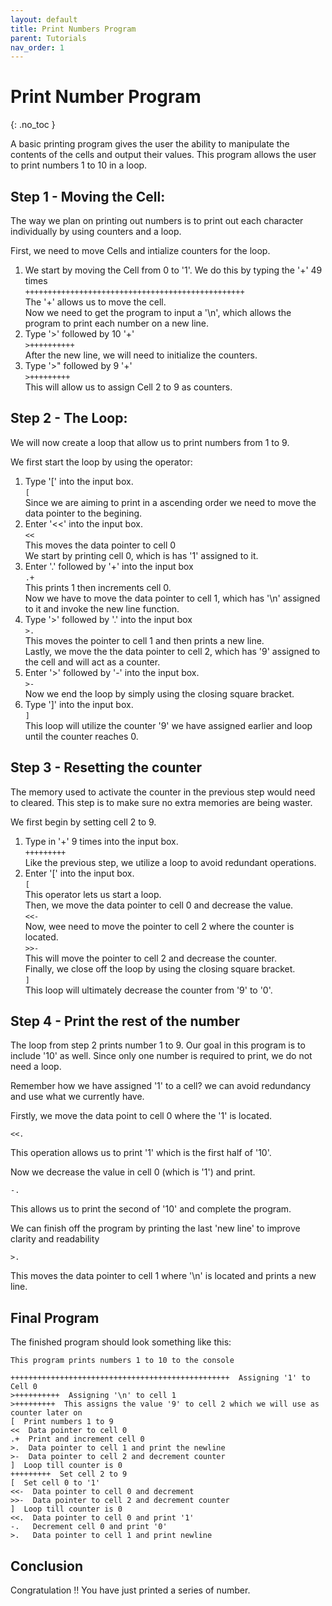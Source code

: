 ```yaml
---
layout: default
title: Print Numbers Program
parent: Tutorials
nav_order: 1
---
```


# Print Number Program
{: .no_toc }

A basic printing program gives the user the ability to manipulate the contents of the cells and output their values. This program allows the user to print numbers 1 to 10 in a loop.

## Step 1 - Moving the Cell:
The way we plan on printing out numbers is to print out each character individually by using counters and a loop.

First, we need to move Cells and intialize counters for the loop.

1. We start by moving the Cell from 0 to '1'. We do this by typing the '+' 49 times  
`+++++++++++++++++++++++++++++++++++++++++++++++++`  
The '+' allows us to move the cell.  
Now we need to get the program to input a '\n', which allows the program to print each number on a new line.
2. Type '>' followed by 10 '+'  
`>++++++++++`  
After the new line, we will need to initialize the counters.  
3. Type '>" followed by 9 '+'  
`>+++++++++`  
This will allow us to assign Cell 2 to 9 as counters.  


## Step 2 - The Loop:
We will now create a loop that allow us to print numbers from 1 to 9.

We first start the loop by using the operator:

1. Type '[' into the input box.  
`[`  
Since we are aiming to print in a ascending order we need to move the data pointer to the begining.  
2. Enter '<<' into the input box.  
`<<`  
This moves the data pointer to cell 0  
We start by printing cell 0, which is has '1' assigned to it.  
3. Enter '.' followed by '+' into the input box  
`.+`  
This prints 1 then increments cell 0.  
Now we have to move the data pointer to cell 1, which has '\n' assigned to it and invoke the new line function.  
4. Type '>' followed by '.' into the input box  
`>.`  
This moves the pointer to cell 1 and then prints a new line.  
Lastly, we move the the data pointer to cell 2, which has '9' assigned to the cell and will act as a counter.  
5. Enter '>' followed by '-' into the input box.  
`>-`  
Now we end the loop by simply using the closing square bracket.  
6. Type ']' into the input box.  
`]`  
This loop will utilize the counter '9' we have assigned earlier and loop until the counter reaches 0.  


## Step 3 - Resetting the counter
The memory used to activate the counter in the previous step would need to cleared. This step is to make sure no extra memories are being waster.

We first begin by setting cell 2 to 9.

1. Type in '+' 9 times into the input box.  
`+++++++++`  
Like the previous step, we utilize a loop to avoid redundant operations.  
2. Enter '[' into the input box.  
`[`  
This operator lets us start a loop.  
Then, we move the data pointer to cell 0 and decrease the value.  
`<<-`  
Now, wee need to move the pointer to cell 2 where the counter is located.  
`>>-`  
This will move the pointer to cell 2 and decrease the counter.  
Finally, we close off the loop by using the closing square bracket.  
`]`  
This loop will ultimately decrease the counter from '9' to '0'.

## Step 4 - Print the rest of the number
The loop from step 2 prints number 1 to 9. Our goal in this program is to include '10' as well. Since only one number is required to print, we do not need a loop.

Remember how we have assigned '1' to a cell? we can avoid redundancy and use what we currently have.

Firstly, we move the data point to cell 0 where the '1' is located.

`<<.`

This operation allows us to print '1' which is the first half of '10'.

Now we decrease the value in cell 0 (which is '1') and print.

`-.`

This allows us to print the second of '10' and complete the program. 

We can finish off the program by printing the last 'new line' to improve clarity and readability

`>.`

This moves the data pointer to cell 1 where '\n' is located and prints a new line.

## Final Program
The finished program should look something like this:
```
This program prints numbers 1 to 10 to the console

+++++++++++++++++++++++++++++++++++++++++++++++++  Assigning '1' to Cell 0
>++++++++++  Assigning '\n' to cell 1
>+++++++++  This assigns the value '9' to cell 2 which we will use as counter later on
[  Print numbers 1 to 9
<<  Data pointer to cell 0
.+  Print and increment cell 0
>.  Data pointer to cell 1 and print the newline
>-  Data pointer to cell 2 and decrement counter
]  Loop till counter is 0
+++++++++  Set cell 2 to 9
[  Set cell 0 to '1'
<<-  Data pointer to cell 0 and decrement
>>-  Data pointer to cell 2 and decrement counter
]  Loop till counter is 0
<<.  Data pointer to cell 0 and print '1'
-.   Decrement cell 0 and print '0'
>.   Data pointer to cell 1 and print newline
```

## Conclusion
Congratulation !! You have just printed a series of number.
